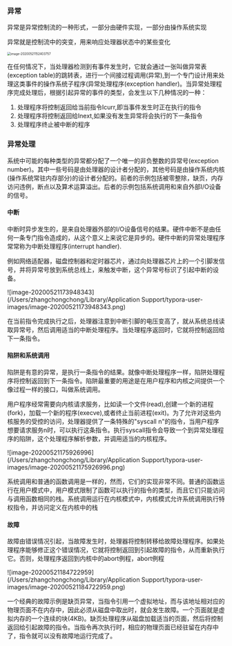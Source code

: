 ### 异常

异常是异常控制流的一种形式，一部分由硬件实现，一部分由操作系统实现

异常就是控制流中的突变，用来响应处理器状态中的某些变化

<img src="/Users/zhangchongchong/Library/Application Support/typora-user-images/image-20200521152403757.png" alt="image-20200521152403757" style="zoom:50%;" />

在任何情况下，当处理器检测到有事件发生时，它就会通过一张叫做异常表(exception table)的跳转表，进行一个间接过程调用(异常),到一个专门设计用来处理这类事件的操作系统子程序(异常处理程序(exception handler)。当异常处理程序完成处理后，根据引起异常的事件的类型，会发生以下几种情况的一种：

1. 处理程序将控制返回给当前指令Icurr,即当事件发生时正在执行的指令
2. 处理程序将控制返回给Inext,如果没有发生异常将会执行的下一条指令
3. 处理程序终止被中断的程序

### 异常处理

系统中可能的每种类型的异常都分配了一个唯一的非负整数的异常号(exception number)。其中一些号码是由处理器的设计者分配的，其他号码是由操作系统内核(操作系统常驻内存部分)的设计者分配的。前者的示例包括被零整除，缺页，内存访问违例，断点以及算术运算溢出。后者的示例包括系统调用和来自外部I/O设备的信号。

#### 中断

中断时异步发生的，是来自处理器外部的I/O设备信号的结果。硬件中断不是由任何一条专门指令造成的，从这个意义上来说它是异步的。硬件中断的异常处理程序常常称为中断处理程序(interrupt handler).

例如网络适配器，磁盘控制器和定时器芯片，通过向处理器芯片上的一个引脚发信号，并将异常号放到系统总线上，来触发中断，这个异常号标识了引起中断的设备。

![image-20200521173948343](/Users/zhangchongchong/Library/Application Support/typora-user-images/image-20200521173948343.png)

在当前指令完成执行之后，处理器注意到中断引脚的电压变高了，就从系统总线读取异常号，然后调用适当的中断处理程序。当处理程序返回时，它就将控制返回给下一条指令。

#### 陷阱和系统调用

陷阱是有意的异常，是执行一条指令的结果。就像中断处理程序一样，陷阱处理程序将控制返回到下一条指令。陷阱最重要的用途是在用户程序和内核之间提供一个像过程一样的接口，叫做系统调用。

用户程序经常需要向内核请求服务，比如读一个文件(read),创建一个新的进程(fork)，加载一个新的程序(execve),或者终止当前进程(exit)。为了允许对这些内核服务的受控的访问，处理器提供了一条特殊的"syscall n"的指令，当用户程序想要请求服务n时，可以执行这条指令。执行syscall指令会导致一个到异常处理程序的陷阱，这个处理程序解析参数，并调用适当的内核程序。

![image-20200521175926996](/Users/zhangchongchong/Library/Application Support/typora-user-images/image-20200521175926996.png)

系统调用和普通的函数调用是一样的，然而，它们的实现非常不同。普通的函数运行在用户模式中，用户模式限制了函数可以执行的指令的类型，而且它们只能访问与调用函数相同的栈。系统调用运行在内核模式中，内核模式允许系统调用执行特权指令，并访问定义在内核中的栈

#### 故障

故障由错误情况引起，当故障发生时，处理器将控制转移给故障处理程序。如果处理程序能够修正这个错误情况，它就将控制返回到引起故障的指令，从而重新执行它。否则，处理程序返回到内核中的abort例程，abort例程

![image-20200521184722959](/Users/zhangchongchong/Library/Application Support/typora-user-images/image-20200521184722959.png)

一个经典的故障示例是缺页异常，当指令引用一个虚拟地址，而与该地址相对应的物理页面不在内存中，因此必须从磁盘中取出时，就会发生故障。一个页面就是虚拟内存的一个连续的块(4KB)。缺页处理程序从磁盘加载适当的页面，然后将控制返回给引起故障的指令。当指令再次执行时，相应的物理页面已经驻留在内存中了，指令就可以没有故障地运行完成了。

